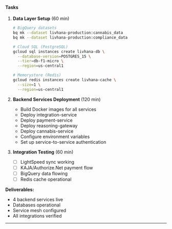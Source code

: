 #### Tasks

1. **Data Layer Setup** (60 min)

   ```bash
   # BigQuery datasets
   bq mk --dataset livhana-production:cannabis_data
   bq mk --dataset livhana-production:compliance_data

   # Cloud SQL (PostgreSQL)
   gcloud sql instances create livhana-db \
     --database-version=POSTGRES_15 \
     --tier=db-f1-micro \
     --region=us-central1

   # Memorystore (Redis)
   gcloud redis instances create livhana-cache \
     --size=1 \
     --region=us-central1
   ```

2. **Backend Services Deployment** (120 min)
   - Build Docker images for all services
   - Deploy integration-service
   - Deploy payment-service
   - Deploy reasoning-gateway
   - Deploy cannabis-service
   - Configure environment variables
   - Set up service-to-service authentication

3. **Integration Testing** (60 min)
   - [ ] LightSpeed sync working
   - [ ] KAJA/Authorize.Net payment flow
   - [ ] BigQuery data flowing
   - [ ] Redis cache operational

**Deliverables:**

- 4 backend services live
- Databases operational
- Service mesh configured
- All integrations verified

---
